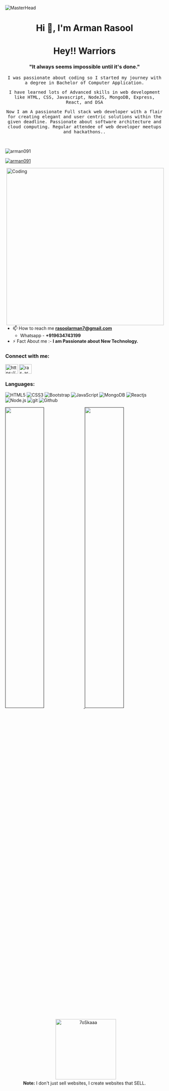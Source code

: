![MasterHead](https://previews.123rf.com/images/karpenkoilia/karpenkoilia1806/karpenkoilia180600011/102988806-vector-line-web-concept-for-programming-linear-web-banner-for-coding-.jpg)
<h1 align="center">Hi 👋, I'm Arman Rasool</h1>
<h1 align="center">
  <b>Hey!! Warriors</b>
</h1>

<h3 align="center" >"It always seems impossible until it's done."</h3>
<p align="center" ><samp>I was passionate about coding so  I started my journey with a degree in Bachelor of Computer Application.</samp></p>
 
<p align="center" ><samp align="center">I have learned lots of Advanced skills in web development like HTML, CSS, Javascript, NodeJS, MongoDB, Express, React, and DSA</samp></p>
<p align="center" ><samp align="center">Now I am A passionate Full stack web developer with a flair for creating elegant and user centric solutions within the given deadline. Passionate about software architecture and cloud computing. Regular attendee of web developer meetups and hackathons..</samp></p>

<br>

<p align="left"> <img src="https://komarev.com/ghpvc/?username=arman091&label=Profile%20views&color=0e75b6&style=flat&theme=gruvbox" alt="arman091" /> </p>

<p align="left"> <a href="https://github.com/ryo-ma/github-profile-trophy"><img src="https://github-profile-trophy.vercel.app/?username=arman091&theme=gruvbox"  alt="arman091" /></a> </p>
<img align="right" alt="Coding" width="500" margin-radius="20" src="https://r7q6w9z6.rocketcdn.me/career/wp-content/uploads/2021/06/2-46.gif">

- 📫 How to reach me **rasoolarman7@gmail.com**
  - Whatsapp - **+919634743199**
- ⚡ Fact About me :- **I am Passionate about New Technology.**

<h3 align="left">Connect with me:</h3>
<p align="left">
<a href="https://www.linkedin.com/in/arman-rasool-b74b04194/" target="blank"><img align="center" src="https://raw.githubusercontent.com/rahuldkjain/github-profile-readme-generator/master/src/images/icons/Social/linked-in-alt.svg" alt="https://www.linkedin.com/in/swapnil-landage-74190b15b" height="30" width="40" /></a>
<a href="https://instagram.com/ras_arman1" target="blank"><img align="center" src="https://raw.githubusercontent.com/rahuldkjain/github-profile-readme-generator/master/src/images/icons/Social/instagram.svg" alt="ras_arman1" height="30" width="40" /></a>
</p>

<h3 align="left">Languages:</h3>
<p>
<img src="https://img.shields.io/badge/HTML5-E34F26?style=for-the-badge&logo=html5&logoColor=white" alt="HTML5"/>
<img src="https://img.shields.io/badge/CSS3-1572B6?style=for-the-badge&logo=css3&logoColor=white" alt="CSS3"/>
<img src="https://img.shields.io/badge/-BootStrap-blue?style=for-badge&logo=BootStrap&logoColor=white" alt="Bootstrap" />	
<img src="https://img.shields.io/badge/JavaScript-323330?style=for-the-badge&logo=javascript&logoColor=F7DF1E" alt="JavaScript"/>
<img src="https://img.shields.io/badge/MongoDB-4EA94B?style=for-the-badge&logo=mongodb&logoColor=white" alt="MongoDB"/>
<img src="https://img.shields.io/badge/React-20232A?style=for-the-badge&logo=react&logoColor=61DAFB" alt="Reactjs" />
<img src="https://img.shields.io/badge/Node.js-339933?style=for-the-badge&logo=nodedotjs&logoColor=white" alt="Node.js" />
 <img src="https://img.shields.io/badge/Git-f44d27?style=for-the-badge&logo=git&logoColor=white" alt="git"/>
<img src="https://img.shields.io/badge/GitHub-100000?style=for-the-badge&logo=github&logoColor=white" alt="Github"/>
</p>
 
<p align="left">
  <a href="">
  <img width="49.5%" src="https://github-readme-stats.vercel.app/api?username=arman091&show_icons=true&theme=gruvbox&hide_border=true" />
    <img width="49.5%" src="http://github-readme-streak-stats.herokuapp.com?user=arman091&theme=gruvbox&date_format=M%20j%5B%2C%20Y%5D" />
  </a>
</p>
<p align="center">
  &nbsp;
	  <img src="https://github-readme-stats.vercel.app/api/top-langs?username=arman091&langs_count=10&show_icons=true&locale=en&layout=compact&theme=gruvbox" alt="7oSkaaa" height="192px"/>
  <br/>
  <b>Note:</b> I don't just sell websites, I create websites that SELL.
  </p>




